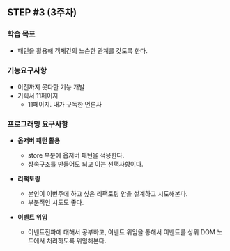 ## STEP #3 (3주차)

### 학습 목표

- 패턴을 활용해 객체간의 느슨한 관계를 갖도록 한다.

### 기능요구사항

- 이전까지 못다한 기능 개발
- 기획서 11페이지
  - 11페이지. 내가 구독한 언론사

### 프로그래밍 요구사항

- **옵저버 패턴 활용**

  - store 부분에 옵저버 패턴을 적용한다.
  - 상속구조를 만들어도 되고 이는 선택사항이다.

- **리팩토링**

  - 본인이 이번주에 하고 싶은 리팩토링 안을 설계하고 시도해본다.
  - 부분적인 시도도 좋다.

- **이벤트 위임**

  - 이벤트전파에 대해서 공부하고, 이벤트 위임을 통해서 이벤트를 상위 DOM 노드에서 처리하도록 위임해본다.
